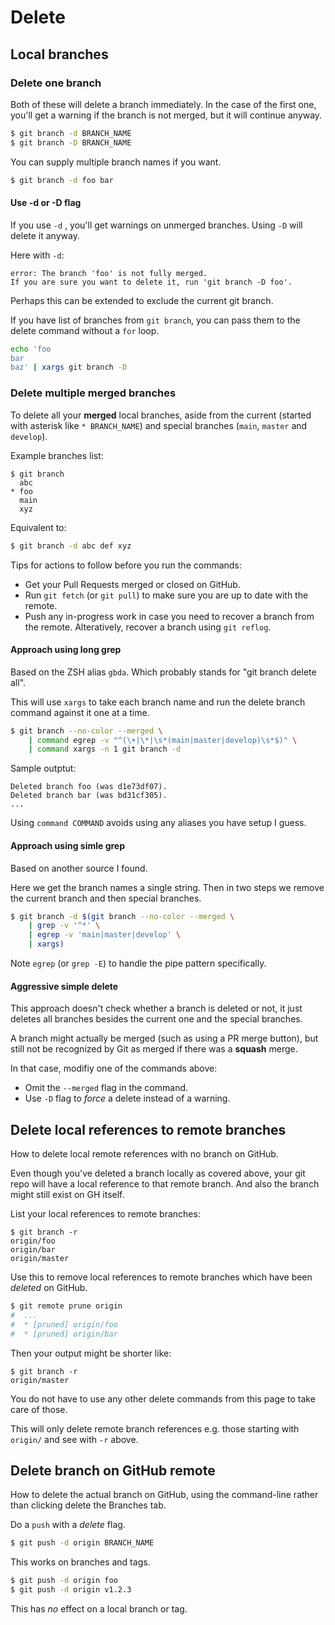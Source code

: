 # Delete


## Local branches

### Delete one branch

Both of these will delete a branch immediately. In the case of the first one, you'll get a warning if the branch is not merged, but it will continue anyway.

```sh
$ git branch -d BRANCH_NAME
$ git branch -D BRANCH_NAME
```

You can supply multiple branch names if you want.

```sh
$ git branch -d foo bar
```

#### Use -d or -D flag

If you use `-d` , you'll get warnings on unmerged branches. Using `-D` will delete it anyway.

Here with `-d`:

```
error: The branch 'foo' is not fully merged.
If you are sure you want to delete it, run 'git branch -D foo'.
```

Perhaps this can be extended to exclude the current git branch.

If you have list of branches from `git branch`, you can pass them to the delete command without a `for` loop.

```sh
echo 'foo
bar
baz' | xargs git branch -D
```


### Delete multiple merged branches

To delete all your **merged** local branches, aside from the current (started with asterisk like `* BRANCH_NAME`) and special branches (`main`, `master` and `develop`).
        
Example branches list:

```console
$ git branch
  abc
* foo
  main
  xyz
```

    
Equivalent to:
    
```sh
$ git branch -d abc def xyz
```

Tips for actions to follow before you run the commands:

- Get your Pull Requests merged or closed on GitHub.
- Run `git fetch` (or `git pull`) to make sure you are up to date with the remote.
- Push any in-progress work in case you need to recover a branch from the remote. Alteratively, recover a branch using `git reflog`.
    
#### Approach using long grep
    
Based on the ZSH alias `gbda`. Which probably stands for "git branch delete all".

This will use `xargs` to take each branch name and run the delete branch command against it one at a time.
    
```sh
$ git branch --no-color --merged \
    | command egrep -v "^(\+|\*|\s*(main|master|develop)\s*$)" \
    | command xargs -n 1 git branch -d
```

Sample outptut:

```
Deleted branch foo (was d1e73df07).
Deleted branch bar (was bd31cf305).
...
```

Using `command COMMAND` avoids using any aliases you have setup I guess.
    
#### Approach using simle grep
    
Based on another source I found.
    
Here we get the branch names a single string. Then in two steps we remove the current branch and then special branches.

```sh
$ git branch -d $(git branch --no-color --merged \
    | grep -v '^*' \
    | egrep -v 'main|master|develop' \
    | xargs)
```

Note `egrep` (or `grep -E`) to handle the pipe pattern specifically.
   
#### Aggressive simple delete

This approach doesn't check whether a branch is deleted or not, it just deletes all branches besides the current one and the special branches.

A branch might actually be merged (such as using a PR merge button), but still not be recognized by Git as merged if there was a **squash** merge. 

In that case, modifiy one of the commands above:

- Omit the `--merged` flag in the command.
- Use `-D` flag to _force_ a delete instead of a warning.


## Delete local references to remote branches

How to delete local remote references with no branch on GitHub.

Even though you've deleted a branch locally as covered above, your git repo will have a local reference to that remote branch. And also the branch might still exist on GH itself.

List your local references to remote branches:

```console
$ git branch -r
origin/foo
origin/bar
origin/master
```

Use this to remove local references to remote branches which have been _deleted_ on GitHub.

```sh
$ git remote prune origin
#  ...
#  * [pruned] origin/foo
#  * [pruned] origin/bar
```

Then your output might be shorter like:

```console
$ git branch -r
origin/master
```

You do not have to use any other delete commands from this page to take care of those.

This will only delete remote branch references e.g. those starting with `origin/` and see with `-r` above.


## Delete branch on GitHub remote

How to delete the actual branch on GitHub, using the command-line rather than clicking delete the Branches tab.

Do a `push` with a _delete_ flag.

```sh
$ git push -d origin BRANCH_NAME
```

This works on branches and tags.

```sh
$ git push -d origin foo
$ git push -d origin v1.2.3
```

This has _no_ effect on a local branch or tag.

